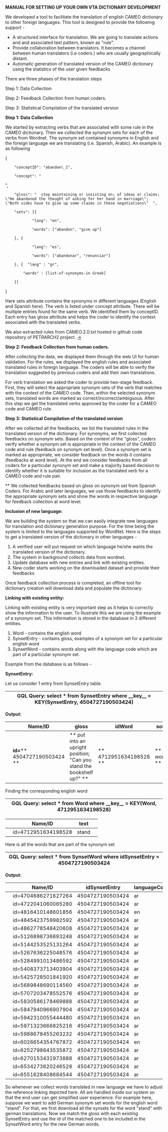**MANUAL FOR SETTING UP YOUR OWN VTA DICTIONARY DEVELOPMENT**

We developed a tool to facilitate the translation of english CAMEO dictionary to other foreign languages. This tool is designed to provide the following support -

- A structured interface for translation. We are going to translate actions and and associated text pattern, known as "rule".
- Provide collaboration between translators. It becomes a channel between human translators (i.e coders.) who are usually geographically distant.
- Automatic generation of translated version of the CAMEO dictionary using the statistics of the user given feedbacks



There are three phases of the translation steps

Step 1: Data Collection

Step 2: Feedback Collection from human coders.

Step 3: Statistical Compilation of the translated version



**Step 1: Data Collection**

We started by extracting verbs that are associated with some rule in the CAMEO dictionary. Then we collected the synonym sets for each of the verbs from Wordnet. The synonym set contained synonyms in English and the foreign language we are translating (i.e. Spanish, Arabic). An example is as following

{

        "conceptID": "abandon\_1",

        "concept": "

",

        "gloss": "  stop maintaining or insisting on; of ideas or claims; \"He abandoned the thought of asking for her hand in marriage\"; \"Both sides have to give up some claims in these negotiations\"  ",

        "sets": [{

                "lang": "en",

                "words": ["abandon", "give up"]

        }, {

                "lang": "es",

                "words": ["abandonar", "renunciar"]

        }, {  "lang" : "gr",

            "words" : [list-of-synonyms-in Greek]

        }]

}

Here sets attribute contains the synonyms in different languages (English and Spanish here). The verb is listed under concept attribute. There will be multiple entries found for the same verb. We identified them by conceptID. Each entry has gloss attribute and helps the coder to identify the context associated with the translated verbs.

We also extracted rules from CAMEO.2.0.txt hosted in github code repository of PETRARCH2 project. [→](https://github.com/openeventdata/petrarch2/blob/master/petrarch2/data/dictionaries/CAMEO.2.0.txt)

**Step 2: Feedback Collection from human coders.**

After collecting the data, we displayed them through the web UI for human validation. For the rules, we displayed the english rules and associated translated rules in foreign language. The coders will be able to verify the translation suggested by previous coders and add their own translations.

For verb translation we asked the coder to provide two-stage feedback. First, they will select the appropriate synonym sets of the verb that matches with the context of the CAMEO code. Then, within the selected synonym sets, translated words are marked as correct/incorrect/ambiguous. After this step we get the translated verbs approved by the coder for a CAMEO code and CAMEO rule.

**Step 3: Statistical Compilation of the translated version**

After we collected all the feedbacks, we list the translated rules in the translated version of the dictionary. For synonyms, we first collected feedbacks on synonym sets. Based on the content of the "gloss", coders verify whether a synonym set is appropriate in the context of the CAMEO code and rule (feedback on synonym set level). Once a synonym set is marked as appropriate, we consider feedback on the words it contains (feedbacks at word level). At the end we consider feedbacks from all coders for a particular synonym set and make a majority based decision to identify whether it is suitable for inclusion as the translated verb for a CAMEO code and rule pair.

\*\* We collected feedbacks based on gloss on synonym set from Spanish Coders. For Arabic and later languages, we use those feedbacks to identify the appropriate synonym sets and show the words in respective language for feedback collection at word level.



**Inclusion of new language:**

We are building the system so that we can easily integrate new languages for translation and dictionary generation purpose. For the time being the system is limited to the languages supported by WordNet. Here is the steps to get a translated version of the dictionary in other languages -

1. A verified user will put request on which language he/she wants the translated version of the dictionary.
2. The system in background collects data from wordnet.
3. Update database with new entries and link with existing entities.
4. New coder starts working on the downloaded dataset and provide their feedbacks

Once feedback collection process is completed, an offline tool for dictionary creation will download data and populate the dictionary.

**Linking with existing entity:**

Linking with existing entity is very important step as it helps to correctly show the information to the user. To illustrate this we are using the example of a synonym set. This information is stored in the database in 3 different entities.

1. Word - contains the english word
2. SynsetEntry - contains gloss, examples of a synonym set for a particular english word
3. SynsetWord - contains words along with the language code which are part of a particular synonym set.

Example from the database is as follows -

**SynsetEntry:**

Let us consider 1 entry from SynsetEntry table.

| GQL Query: select \* from SynsetEntry where \_\_key\_\_ = KEY(SynsetEntry, 4504727190503424) |
| --- |

**Output:**

|   | Name/ID | gloss | idWord | source | submissionId |   |
| --- | --- | --- | --- | --- | --- | --- |
|   | **id=**** 4504727190503424 **|** put into an upright position; "Can you stand the bookshelf up?" **|** 4712951634198528 **|** wordnet **|** null** |   |

Finding the corresponding english word

| GQL Query: select \* from Word where \_\_key\_\_ = KEY(Word, 4712951634198528)   |
| --- |

|   | Name/ID | text |   |
| --- | --- | --- | --- |
|   | id=4712951634198528 | stand |   |

Here is all the words that are part of the synonym set

| GQL Query: select \* from SynsetWord where idSynsetEntry = 4504727190503424   |
| --- |

**Output:**

|   | **Name/ID** | **idSynsetEntry** | **languageCode** | **submissionId** | **word** |   |
| --- | --- | --- | --- | --- | --- | --- |
|   | id=4704686271627264 | 4504727190503424 | ar | _null_ | نهض |   |
|   | id=4722041060065280 | 4504727190503424 | ar | _null_ | قوم |   |
|   | id=4816410148601856 | 4504727190503424 | en | _null_ | place upright |   |
|   | id=4845423759982592 | 4504727190503424 | ar | _null_ | قاوم\_البلى |   |
|   | id=4862778548420608 | 4504727190503424 | ar | _null_ | أبحر\_في\_إتجاه\_معين |   |
|   | id=5126898736693248 | 4504727190503424 | ar | _null_ | وقف |   |
|   | id=5144253525131264 | 4504727190503424 | ar | _null_ | رشح |   |
|   | id=5267636225048576 | 4504727190503424 | ar | _null_ | قام |   |
|   | id=5284991013486592 | 4504727190503424 | ar | _null_ | رجع |   |
|   | id=5408373713403904 | 4504727190503424 | ar | _null_ | وقف\_منتصبا |   |
|   | id=5425728501841920 | 4504727190503424 | ar | _null_ | اقم |   |
|   | id=5689848690114560 | 4504727190503424 | ar | _null_ | نصب |   |
|   | id=5707203478552576 | 4504727190503424 | ar | _null_ | حمل |   |
|   | id=5830586178469888 | 4504727190503424 | ar | _null_ | كان\_في\_موقف |   |
|   | id=5847940966907904 | 4504727190503424 | ar | _null_ | وجه |   |
|   | id=5942310055444480 | 4504727190503424 | en | _null_ | stand |   |
|   | id=5971323666825216 | 4504727190503424 | ar | _null_ | تزج |   |
|   | id=5988678455263232 | 4504727190503424 | ar | _null_ | بعد |   |
|   | id=6026654354767872 | 4504727190503424 | en | _null_ | stand up |   |
|   | id=6252798643535872 | 4504727190503424 | ar | _null_ | اطق |   |
|   | id=6270153431973888 | 4504727190503424 | ar | _null_ | إتخذ\_موقف |   |
|   | id=6534273620246528 | 4504727190503424 | ar | _null_ | صطف |   |
|   | id=6551628408684544 | 4504727190503424 | ar | _null_ | ظل\_قائما |   |



So whenever we collect words translated in new language we have to adjust the reference linking depicted here. All are handled inside our system so that the end user can get simplified user experience. For example here, suppose we want to add German synonym set words for the english word "stand". For that, we first download all the synsets for the word "stand" with german translations. Now we match the gloss with each existing SynsetEntry and use the id of the matched one to be included in the SynsetWord entry for the new German words.

